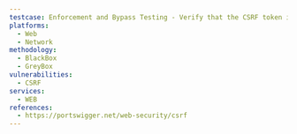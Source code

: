 ```yaml
---
testcase: Enforcement and Bypass Testing - Verify that the CSRF token is consistently validated server-side for all HTTP methods (including non-POST, such as GET, DELETE, etc.)—not just POST requests. Web (HTTP/HTTPS) service
platforms: 
  - Web
  - Network
methodology: 
  - BlackBox
  - GreyBox
vulnerabilities:
  - CSRF
services:
  - WEB
references:
  - https://portswigger.net/web-security/csrf
---
```

